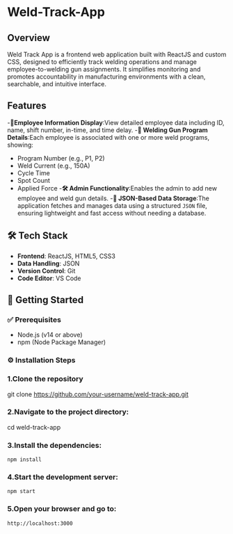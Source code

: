 # Weld-Track-App

## Overview
Weld Track App is a frontend web application built with ReactJS and custom CSS, designed to efficiently track welding operations and manage employee-to-welding gun assignments. It simplifies monitoring and promotes accountability in manufacturing environments with a clean, searchable, and intuitive interface.

## Features
-**👷Employee Information Display**:View detailed employee data including ID, name, shift number, in-time, and time delay.
-**🔧 Welding Gun Program Details**:Each employee is associated with one or more weld programs, showing:
- Program Number (e.g., P1, P2)
- Weld Current (e.g., 150A)
- Cycle Time
- Spot Count
- Applied Force
-**🛠️ Admin Functionality**:Enables the admin to add new employee and weld gun details.
-**📁 JSON-Based Data Storage**:The application fetches and manages data using a structured `JSON` file, ensuring lightweight and fast access without needing a database.

## 🛠️ Tech Stack

- **Frontend**: ReactJS, HTML5, CSS3
- **Data Handling**: JSON
- **Version Control**: Git
- **Code Editor**: VS Code

## 🚀 Getting Started

### ✅ Prerequisites

- Node.js (v14 or above)
- npm (Node Package Manager)

### ⚙️ Installation Steps

### 1.Clone the repository
   git clone https://github.com/your-username/weld-track-app.git
### 2.Navigate to the project directory:
   cd weld-track-app
### 3.Install the dependencies:
    npm install
### 4.Start the development server:
    npm start
### 5.Open your browser and go to:
    http://localhost:3000

